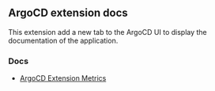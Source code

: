 ## ArgoCD extension docs

This extension add a new tab to the ArgoCD UI to display the documentation 
of the application.

### Docs

- [ArgoCD Extension Metrics](https://github.com/argoproj-labs/argocd-extension-metrics)